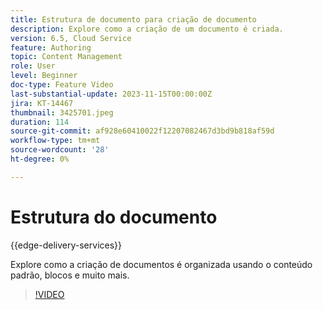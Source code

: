 ```yaml
---
title: Estrutura de documento para criação de documento
description: Explore como a criação de um documento é criada.
version: 6.5, Cloud Service
feature: Authoring
topic: Content Management
role: User
level: Beginner
doc-type: Feature Video
last-substantial-update: 2023-11-15T00:00:00Z
jira: KT-14467
thumbnail: 3425701.jpeg
duration: 114
source-git-commit: af928e60410022f12207082467d3bd9b818af59d
workflow-type: tm+mt
source-wordcount: '28'
ht-degree: 0%

---
```



# Estrutura do documento

{{edge-delivery-services}}

Explore como a criação de documentos é organizada usando o conteúdo padrão, blocos e muito mais.

>[!VIDEO](https://video.tv.adobe.com/v/3425701/?learn=on)
